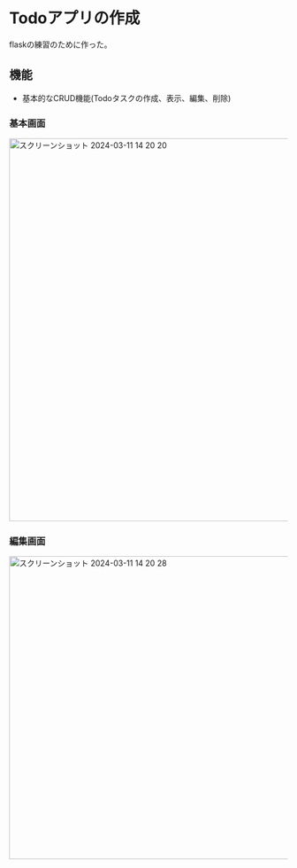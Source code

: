 # Todoアプリの作成
flaskの練習のために作った。

## 機能
- 基本的なCRUD機能(Todoタスクの作成、表示、編集、削除)

### 基本画面
<img width="691" alt="スクリーンショット 2024-03-11 14 20 20" src="https://github.com/moriT958/flask_practice1/assets/154768101/5a40c32d-98c9-44ae-90e4-f20ef591367c">

### 編集画面
<img width="547" alt="スクリーンショット 2024-03-11 14 20 28" src="https://github.com/moriT958/flask_practice1/assets/154768101/8be923b0-ff00-4ea8-abbd-085a096e8692">

